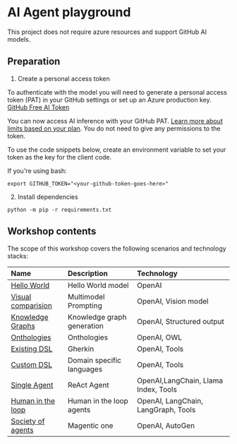 # AI Agent playground

This project does not require azure resources and support GitHub AI models.

## Preparation
1. Create a personal access token

To authenticate with the model you will need to generate a personal access token (PAT) in your GitHub settings or set up an Azure production key. [GitHub Free AI Token](https://github.com/settings/tokens)

You can now access AI inference with your GitHub PAT. [Learn more about limits based on your plan](https://github.com/marketplace/models/azure-openai/gpt-4o-mini/playground#:~:text=Learn%20more%20about%20limits%20based%20on%20your%20plan.). You do not need to give any permissions to the token. 

To use the code snippets below, create an environment variable to set your token as the key for the client code.

If you're using bash:
```
export GITHUB_TOKEN="<your-github-token-goes-here>"
```

2. Install dependencies

```
python -m pip -r requirements.txt
```

## Workshop contents

The scope of this workshop covers the following scenarios and technology stacks:

| Name | Description | Technology  |
| :-- | :--| :-- |
| [Hello World](./src/01-basic/hello-world.py) | Hello World model | OpenAI |
| [Visual comparision](./src/02-vision-models/compare-images.py) | Multimodel Prompting | OpenAI, Vision model |
| [Knowledge Graphs](./src/03-complex-data/knowledge-graphs.py) | Knowledge graph generation | OpenAI, Structured output |
| [Onthologies](./src/03-complex-data/create-onthologies.py) | Onthologies | OpenAI, OWL |
| [Existing DSL](./src/04-complex-problems/translate-gerkhin.py) | Gherkin | OpenAI, Tools |
| [Custom DSL](./src/04-complex-problems/trucking-plan.py) | Domain specific languages | OpenAI, Tools |
| [Single Agent](./src/05-search-agent/react-agent-lc.py) | ReAct Agent | OpenAI,LangChain, Llama Index, Tools |
| [Human in the loop](./src/06-human-in-the-loop/app.py) | Human in the loop agents | OpenAI, LangChain, LangGraph, Tools |
| [Society of agents](./src/07-society-of-agents/simple-group.py) | Magentic one | OpenAI, AutoGen |
